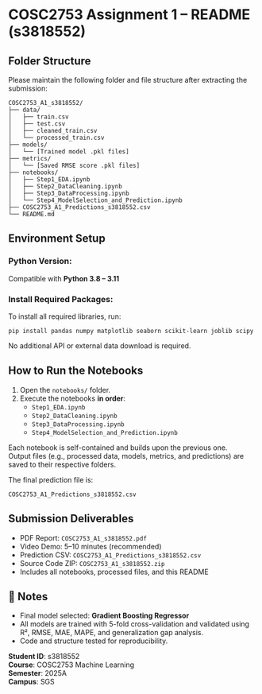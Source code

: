 # COSC2753 Assignment 1 – README (s3818552)

## Folder Structure

Please maintain the following folder and file structure after extracting the submission:

```
COSC2753_A1_s3818552/
├── data/
│   ├── train.csv
│   ├── test.csv
│   ├── cleaned_train.csv
│   └── processed_train.csv
├── models/
│   └── [Trained model .pkl files]
├── metrics/
│   └── [Saved RMSE score .pkl files]
├── notebooks/
│   ├── Step1_EDA.ipynb
│   ├── Step2_DataCleaning.ipynb
│   ├── Step3_DataProcessing.ipynb
│   └── Step4_ModelSelection_and_Prediction.ipynb
├── COSC2753_A1_Predictions_s3818552.csv
└── README.md
```

## Environment Setup

### Python Version:

Compatible with **Python 3.8 – 3.11**

### Install Required Packages:

To install all required libraries, run:

```
pip install pandas numpy matplotlib seaborn scikit-learn joblib scipy
```

No additional API or external data download is required.

## How to Run the Notebooks

1. Open the `notebooks/` folder.
2. Execute the notebooks **in order**:
   - `Step1_EDA.ipynb`
   - `Step2_DataCleaning.ipynb`
   - `Step3_DataProcessing.ipynb`
   - `Step4_ModelSelection_and_Prediction.ipynb`

Each notebook is self-contained and builds upon the previous one.  
Output files (e.g., processed data, models, metrics, and predictions) are saved to their respective folders.

The final prediction file is:

```
COSC2753_A1_Predictions_s3818552.csv
```

## Submission Deliverables

- PDF Report: `COSC2753_A1_s3818552.pdf`
- Video Demo: 5–10 minutes (recommended)
- Prediction CSV: `COSC2753_A1_Predictions_s3818552.csv`
- Source Code ZIP: `COSC2753_A1_s3818552.zip`
- Includes all notebooks, processed files, and this README

## 🧠 Notes

- Final model selected: **Gradient Boosting Regressor**
- All models are trained with 5-fold cross-validation and validated using R², RMSE, MAE, MAPE, and generalization gap analysis.
- Code and structure tested for reproducibility.

**Student ID**: s3818552  
**Course**: COSC2753 Machine Learning  
**Semester**: 2025A  
**Campus**: SGS
